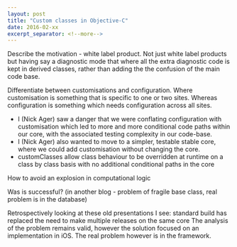 ```yaml
---
layout: post
title: "Custom classes in Objective-C"
date: 2016-02-xx
excerpt_separator: <!--more-->
---
```

Describe the motivation - white label product. Not just white label products but having say a diagnostic mode that where all the extra diagnostic code is kept in derived classes, rather than adding the the confusion of the main code base.

Differentiate between customisations and configuration. Where customisation is something that is specific to one or two sites. Whereas configuration is something which needs configuration across all sites.

* I (Nick Ager) saw a danger that we were conflating configuration with customisation which led to more and more conditional code paths within our core, with the associated testing complexity in our code-base.
* I (Nick Ager) also wanted to move to a simpler, testable stable core, where we could add customisation without changing the core.
* customClasses allow class behaviour to be overridden at runtime on a class by class basis with no additional conditional paths in the core

How to avoid an explosion in computational logic

Was is successful? (in another blog - problem of fragile base class, real problem is in the database)

Retrospectively looking at these old presentations I see:
standard build has replaced the need to make multiple releases on the same core
The analysis of the problem remains valid, however the solution focused on an implementation in iOS. The real problem however is in the framework.
